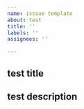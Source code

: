 ```yaml
---
name: isssue template
about: test
title: ''
labels: ''
assignees: ''

---
```


## test title

## test description
